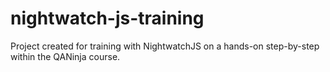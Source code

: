# nightwatch-js-training

Project created for training with NightwatchJS on a hands-on step-by-step within the QANinja course.
